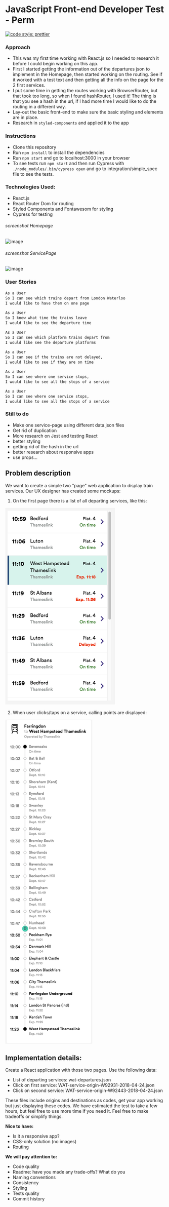# JavaScript Front-end Developer Test - Perm

[![code style: prettier](https://img.shields.io/badge/code_style-prettier-ff69b4.svg?style=flat-square)](https://github.com/prettier/prettier)

### Approach

- This was my first time working with React.js so I needed to research it before I could begin working on this app.
- First I started getting the information out of the departures json to implement in the Homepage, then started working on the routing. See if it worked with a test text and then getting all the info on the page for the 2 first services.
- I put some time in getting the routes working with BrowserRouter, but that took too long, so when I found hashRouter, I used it! The thing is that you see a hash in the url, if I had more time I would like to do the routing in a different way.
- Lay-out the basic front-end to make sure the basic styling and elements are in place.
- Research in `styled-components` and applied it to the app

### Instructions

- Clone this repository
- Run `npm install` to install the dependencies
- Run `npm start` and go to localhost:3000 in your browser
- To see tests run `npm start` and then run Cypress with `./node_modules/.bin/cypress open` and go to integration/simple_spec file to see the tests.

### Technologies Used:

- React.js
- React Router Dom for routing
- Styled Components and Fontawesom for styling
- Cypress for testing

###### screenshot Homepage

![image](https://user-images.githubusercontent.com/33194929/44009549-a42396c4-9ea4-11e8-8803-4e76d94b010e.png)

###### screenshot ServicePage

![image](https://user-images.githubusercontent.com/33194929/44009571-d3adbf46-9ea4-11e8-9c06-df1d6c5ea32c.png)

### User Stories

```
As a User
So I can see which trains depart from London Waterloo
I would like to have them on one page
```

```
As a User
So I know what time the trains leave
I would like to see the departure time
```

```
As a User
So I can see which platform trains depart from
I would like see the departure platforms
```

```
As a User
So I can see if the trains are not delayed,
I would like to see if they are on time
```

```
As a User
So I can see where one service stops,
I would like to see all the stops of a service
```

```
As a User
So I can see where one service stops,
I would like to see all the stops of a service
```

### Still to do

- Make one service-page using different data.json files
- Get rid of duplication
- More research on Jest and testing React
- better styling
- getting rid of the hash in the url
- better research about responsive apps
- use props...

## Problem description

We want to create a simple two "page" web application to display train services.
Our UX designer has created some mockups:

1.  On the first page there is a list of all departing services, like this:

![mockup](Farringdon_to_West_Hampstead_Thameslink___Services.png)

2.  When user clicks/taps on a service, calling points are displayed:

![mockup](Farringdon_to_West_Hampstead_Thameslink___Live_Departures___Arrivals.png)

## Implementation details:

Create a React application with those two pages.
Use the following data:

- List of departing services: wat-departures.json
- Click on first service: WAT-service-origin-W92931-2018-04-24.json
- Click on second service: WAT-service-origin-W92443-2018-04-24.json

These files include origins and destinations as codes, get your app working but just displaying these codes.
We have estimated the test to take a few hours, but feel free to use more time if you need it.
Feel free to make tradeoffs or simplify things.

**Nice to have:**

- Is it a responsive app?
- CSS-only solution (no images)
- Routing

**We will pay attention to:**

- Code quality
- Readme: have you made any trade-offs? What do you
- Naming conventions
- Consistency
- Styling
- Tests quality
- Commit history
